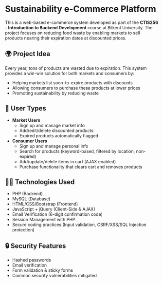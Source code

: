 # Sustainability e-Commerce Platform

This is a web-based e-commerce system developed as part of the **CTIS256 - Introduction to Backend Development** course at Bilkent University. The project focuses on reducing food waste by enabling markets to sell products nearing their expiration dates at discounted prices.

## 🌍 Project Idea

Every year, tons of products are wasted due to expiration. This system provides a win-win solution for both markets and consumers by:
- Helping markets list soon-to-expire products with discounts
- Allowing consumers to purchase these products at lower prices
- Promoting sustainability by reducing waste

## 👥 User Types

- **Market Users**
  - Sign up and manage market info
  - Add/edit/delete discounted products
  - Expired products automatically flagged
- **Consumer Users**
  - Sign up and manage personal info
  - Search for products (keyword-based, filtered by location, non-expired)
  - Add/update/delete items in cart (AJAX enabled)
  - Purchase functionality that clears cart and removes products

## 🧑‍💻 Technologies Used

- PHP (Backend)
- MySQL (Database)
- HTML/CSS/Bootstrap (Frontend)
- JavaScript + jQuery (Client-Side & AJAX)
- Email Verification (6-digit confirmation code)
- Session Management with PHP
- Secure coding practices (Input validation, CSRF/XSS/SQL Injection protection)

## 🔒 Security Features

- Hashed passwords
- Email verification
- Form validation & sticky forms
- Common security vulnerabilities mitigated

